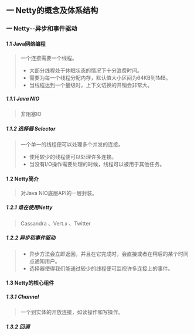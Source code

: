 ## 一 Netty的概念及体系结构

### 一 Netty--异步和事件驱动

#### 1.1 Java网络编程

>  一个连接需要一个线程。
>
> - 大部分线程处于休眠状态的情况下十分浪费时间。
> - 需要为每一个线程分配内存，默认值大小区间为64KB到1MB。
> - 当线程达到一个量级时，上下文切换的开销会非常大。

##### 1.1.1 Java NIO

> 非阻塞IO

##### 1.1.2 选择器 Selector

> 一个单一的线程便可以处理多个并发的连接。
>
> - 使用较少的线程便可以处理许多连接。
> - 当没有I/O操作需要处理的时候，线程可以被用于其他任务。

#### 1.2 Netty简介

> 对Java NIO底层API的一层封装。

##### 1.2.1 谁在使用Netty

> Cassandra 、Vert.x 、Twitter

##### 1.2.2 异步和事件驱动

> - 异步方法会立即返回，并且在它完成时，会直接或者在稍后的某个时间点通知用户。
> - 选择器使得我们能通过较少的线程便可监视许多连接上的事件。

#### 1.3 Netty的核心组件

##### 1.3.1 Channel

> 一个到实体的开放连接，如读操作和写操作。

##### 1.3.2 回调

> 